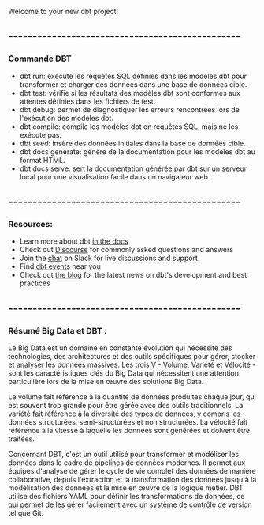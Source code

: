 Welcome to your new dbt project!

## ------------------------------------------------

### Commande DBT
- dbt run: exécute les requêtes SQL définies dans les modèles dbt pour transformer et charger des données dans une base de données cible.
- dbt test: vérifie si les résultats des modèles dbt sont conformes aux attentes définies dans les fichiers de test.
- dbt debug: permet de diagnostiquer les erreurs rencontrées lors de l'exécution des modèles dbt.
- dbt compile: compile les modèles dbt en requêtes SQL, mais ne les exécute pas.
- dbt seed: insère des données initiales dans la base de données cible.
- dbt docs generate: génère de la documentation pour les modèles dbt au format HTML.
- dbt docs serve: sert la documentation générée par dbt sur un serveur local pour une visualisation facile dans un navigateur web.

## ------------------------------------------------

### Resources:
- Learn more about dbt [in the docs](https://docs.getdbt.com/docs/introduction)
- Check out [Discourse](https://discourse.getdbt.com/) for commonly asked questions and answers
- Join the [chat](https://community.getdbt.com/) on Slack for live discussions and support
- Find [dbt events](https://events.getdbt.com) near you
- Check out [the blog](https://blog.getdbt.com/) for the latest news on dbt's development and best practices

## ------------------------------------------------

### Résumé Big Data et DBT :
Le Big Data est un domaine en constante évolution qui nécessite des technologies, des architectures et des outils spécifiques pour gérer, stocker et analyser les données massives. Les trois V - Volume, Variété et Vélocité - sont les caractéristiques clés du Big Data qui nécessitent une attention particulière lors de la mise en œuvre des solutions Big Data.

Le volume fait référence à la quantité de données produites chaque jour, qui est souvent trop grande pour être gérée avec des outils traditionnels.
La variété fait référence à la diversité des types de données, y compris les données structurées, semi-structurées et non structurées.
La vélocité fait référence à la vitesse à laquelle les données sont générées et doivent être traitées.

Concernant DBT, c'est un outil utilisé pour transformer et modéliser les données dans le cadre de pipelines de données modernes. Il permet aux équipes d'analyse de gérer le cycle de vie complet des données de manière collaborative, depuis l'extraction et la transformation des données jusqu'à la modélisation des données et la mise en œuvre de la logique métier.
DBT utilise des fichiers YAML pour définir les transformations de données, ce qui permet de les gérer facilement avec un système de contrôle de version tel que Git.

